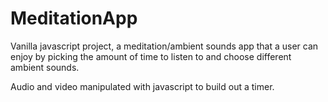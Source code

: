 # MeditationApp

Vanilla javascript project, a meditation/ambient sounds app that a user can enjoy by picking the amount of time to listen to and choose different ambient sounds.

Audio and video manipulated with javascript to build out a timer.
